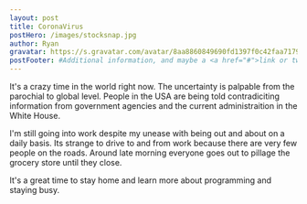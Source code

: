 ```yaml
---
layout: post
title: CoronaVirus
postHero: /images/stocksnap.jpg
author: Ryan 
gravatar: https://s.gravatar.com/avatar/8aa8860849690fd1397f0c42faa71795?s=80
postFooter: #Additional information, and maybe a <a href="#">link or two</a>
---
```

It's a crazy time in the world right now. The uncertainty is palpable from the parochial to global level. People in the USA are being told contradiciting information from government agencies and the current administraition in the White House. 

I'm still going into work despite my unease with being out and about on a daily basis. Its strange to drive to and from work because there are very few people on the roads. Around late morning everyone goes out to pillage the grocery store until they close. 

It's a great time to stay home and learn more about programming and staying busy. 